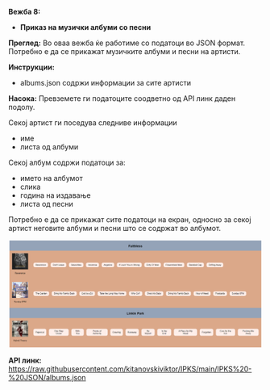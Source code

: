 **Вежба 8:**
-	**Приказ на музички албуми со песни**

**Преглед:** Во оваа вежба ќе работиме со податоци во JSON формат. 
Потребно е да се прикажат музичките албуми и песни на артисти.

**Инструкции:**
-	albums.json содржи информации за сите артисти

**Насока:** Превземете ги податоците соодветно од API линк даден подолу. 

Секој артист ги поседува следниве информации
-	име
-	листа од албуми

Секој албум содржи податоци за:
-	името на албумот
-	слика
-	година на издавање
-	листа од песни

Потребно е да се прикажат сите податоци на екран, односно за секој артист неговите албуми и песни што се содржат во албумот.

![image](img/image1.png) 

**API линк:** https://raw.githubusercontent.com/kitanovskiviktor/IPKS/main/IPKS%20-%20JSON/albums.json
